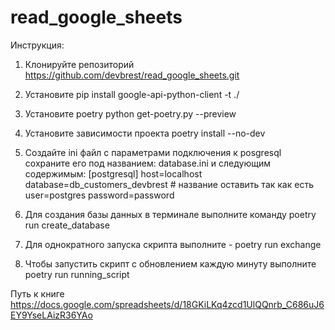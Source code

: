 # read_google_sheets
Инструкция:
1. Клонируйте репозиторий https://github.com/devbrest/read_google_sheets.git
2. Установите pip install google-api-python-client -t ./
3. Установите poetry python get-poetry.py --preview
4. Установите зависимости проекта poetry install --no-dev
5. Создайте ini файл с параметрами подключения к posgresql сохраните его под названием: database.ini
и следующим содержимым:
[postgresql]
host=localhost
database=db_customers_devbrest # название оставить так как есть
user=postgres
password=password

6. Для создания базы данных в терминале выполните команду poetry run create_database
7. Для однократного запуска скрипта выполните - poetry run exchange 
8. Чтобы запустить скрипт с обновлением каждую минуту выполните poetry run running_script

Путь к книге https://docs.google.com/spreadsheets/d/18GKiLKq4zcd1UlQQnrb_C686uJ6EY9YseLAizR36YAo
